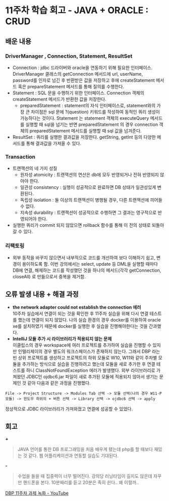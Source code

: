 # 11주차 학습 회고 - JAVA + ORACLE : CRUD 
## 배운 내용
### DriverManager , Connection, Statement, ResultSet
* Connection : jdbc 드라이버와 oracle을 연동하기 위해 필요한 인터페이스. DriverManager 클래스의 getConnection 메서드에  url, userName, password를 인자로 넘긴 후 반환받은 값을 저장하고 후에 createStatement 메서드 혹은 prepareStatement 메서드를 통해 질의를 수행한다.
* Statement : SQL 문을 수행하기 위한 인터페이스. Connection 객체의 createStatement 메서드가 반환한 값을 저장한다.
	* preparedStatement : statement의 자식 인터페이스로, statement와의 가장 큰 차이점은 sql 문에 ?(question) 키워드를 작성하여 동적인 쿼리 생성이 가능하다는 것이다. Statement 는 statement 객체의 executeQuery 메서드를 실행할 때 sql을 넘기는 반면 preparedStatement 의 경우 connection 객체의 preparedStatement 메서드를 실행할 때 sql 값을 넘겨준다.
* ResultSet : 쿼리를 실행한 결과값을 저장한다. getString, getInt 등의 다양한 메서드를 통해 결과값을 가져올 수 있다.

### Transaction
* 트랜잭션의 네 가지 성질
	* 원자성 atomicity : 트랜잭션의 연산은 db에 모두 반영되거나 전혀 반영되지 않아야 한다.
	* 일관성 consistency : 실행이 성공적으로 완료하면 DB 상태가 일관성있게 변환된다.
	* 독립성 isolation : 둘 이상의 트랜잭션이 병행될 경우, 다른 트랜잭션에 끼어들 수 없다.
	* 지속성 durability : 트랜잭션이 성공적으로 수행하면 그 결과는 영구적으로 반영되어야 한다.
* 실행한 쿼리가 commit 되지 않았으면 rollback 함수를 통해 이 전의 상태로 되돌아갈 수 있다.

### 리팩토링
* 외부 동작을 바꾸지 않으면서 내부적으로 코드를 개선하여 보다 이해하기 쉽고, 변경이 용이하도록 함. 이번 강의에서는 select, update 등 DML을 실행할 때마다 DB에 연결, 해제하는 코드를 작성했던 것을 하나의 메서드(각각 getConnection, closeAll) 로 만듦으로서 중복을 제거함.

## 오류 발생 내용 + 해결 과정
* **the network adapter could not establish the connection 에러**  
10주차 실습에서 연결이 되는 것을 확인한 후  11주차 실습을 위해 다시 연결 테스트를 했는데 연결이 되지 않았다. 나의 실습 환경의 경우 docker를 이용하여 oracle xe를 설치하였기 때문에 docker를 실행한 후 실습을 진행해야한다는 것을 간과했다. 
* **IntelliJ 모듈 추가 시 라이브러리가 적용되지 않는 문제**  
이클립스의 경우 workspace에 여러 프로젝트를 추가하여 실습을 진행할 수 있지만 인텔리제이의 경우 별도의 워크스페이스가 존재하지 않는다. 그래서 DBP 라는 빈 상위 프로젝트를 생성하고 프로젝트의 하위 모듈로 W10, W11와 같이 주차별 모듈을 추가하는 방식으로 실습을 진행하려고 했는데 모듈을 새로 추가한 후 연결 테스트를 하니 ClassNotFoundException 에러가 발생했다. 외부 라이브러리로 가져왔던 JDBC인 ojdbc6.jar 파일이 새로 추가된 모듈에 적용되지 않아서 생기는 문제인 것 같아 다음과 같은 과정을 진행했다.  
~~~
File -> Project Structure -> Modules Tab 선택 -> 모듈 선택(나의 경우 W11-P 모듈) -> 윈도우 하위의 + 버튼 선택 -> Library 선택 -> ojdbc6 선택 -> apply  
~~~
정상적으로 JDBC 라이브러리가 가져와졌고 연결에 성공할 수 있었다.

## 회고
**+**
> JAVA 언어를 통한 DB 프로그래밍을 처음 배우게 됐는데 php를 할 때보다 재밌는 것 같다.  웹 어플리케이션과 연동할 실습도 기대된다.  

**-**
> 수업을 들을 때 집중력이 너무 떨어진다. 강의당 러닝타임이 길지도 않은데 자꾸만 핸드폰을 본다. 10분짜리를 듣고 20분은 족히 쉰다.. 왜 이럴까..  

[DBP 11주차 과제 녹화 - YouTube](https://www.youtube.com/watch?v=As1D2Pwey-0&feature=youtu.be)
